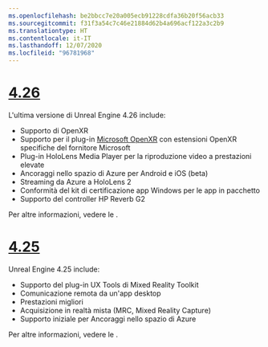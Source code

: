 ```yaml
---
ms.openlocfilehash: be2bbcc7e20a005ecb91228cdfa36b20f56acb33
ms.sourcegitcommit: f31f3a54c7c46e21884d62b4a696acf122a3c2b9
ms.translationtype: HT
ms.contentlocale: it-IT
ms.lasthandoff: 12/07/2020
ms.locfileid: "96781968"
---
```

# <a name="426"></a>[4.26](#tab/ue426)

L'ultima versione di Unreal Engine 4.26 include:
* Supporto di OpenXR
* Supporto per il plug-in [Microsoft OpenXR](https://github.com/microsoft/Microsoft-OpenXR-Unreal) con estensioni OpenXR specifiche del fornitore Microsoft
* Plug-in HoloLens Media Player per la riproduzione video a prestazioni elevate
* Ancoraggi nello spazio di Azure per Android e iOS (beta)
* Streaming da Azure a HoloLens 2
* Conformità del kit di certificazione app Windows per le app in pacchetto
* Supporto del controller HP Reverb G2

Per altre informazioni, vedere le <a href="https://docs.unrealengine.com/Support/Builds/ReleaseNotes/4_26/index.html" target="_blank" title="note sulla versione di Unreal Engine 4.26"></a>. 


# <a name="425"></a>[4.25](#tab/ue425)

Unreal Engine 4.25 include:
* Supporto del plug-in UX Tools di Mixed Reality Toolkit
* Comunicazione remota da un'app desktop
* Prestazioni migliori
* Acquisizione in realtà mista (MRC, Mixed Reality Capture)
* Supporto iniziale per Ancoraggi nello spazio di Azure

Per altre informazioni, vedere le <a href="https://docs.unrealengine.com/Support/Builds/ReleaseNotes/4_25/index.html" target="_blank" title="note sulla versione di Unreal Engine 4.25"></a>. 
